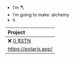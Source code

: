 -  I’m 🪓
-  I’m going to make :alchemy
-  h

| Project |
| :------ |
| ❌ [0 $STN](https://claims.sirath.network) | 
| https://polaris.app/

<!---
ni3-2839574/ni3-2839574 is a ✨ special ✨ repository because its `README.md` (this file) appears on your GitHub profile.
You can click the Preview link to take a look at your changes.
--->

